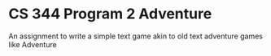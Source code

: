 # CS 344 Program 2 Adventure
An assignment to write a simple text game akin to old text adventure games like Adventure
